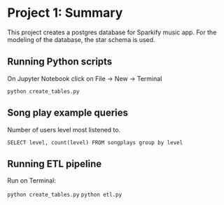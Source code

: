 # Project 1: Summary

This project creates a postgres database for Sparkify music app. For the modeling of the database, the star schema is used.

## Running Python scripts

On Jupyter Notebook click on File -> New -> Terminal

`python create_tables.py`

## Song play example queries

Number of users level most listened to.

`SELECT level, count(level) FROM songplays group by level`

## Running ETL pipeline

Run on Terminal:

`python create_tables.py`
`python etl.py`
